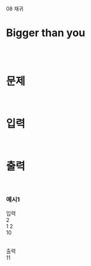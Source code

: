 08 재귀
# Bigger than you
<br>
<br>

# 문제

<br>

# 입력

<br>

# 출력

<br>

### 예시1
입력  
2  
1 2  
10  
<br>

출력  
11  
<br>
